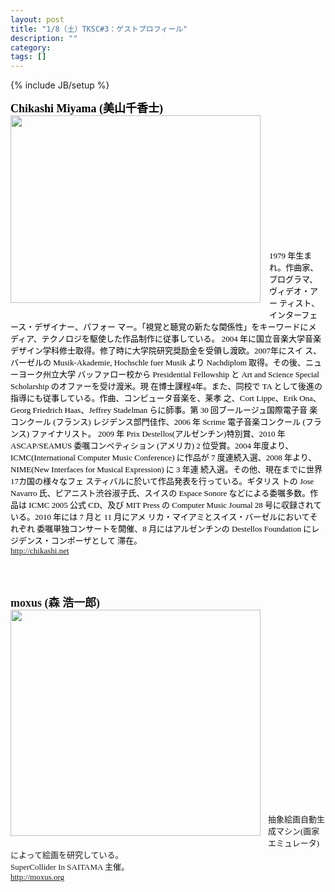 ```yaml
---
layout: post
title: "1/8（土）TKSC#3：ゲストプロフィール"
description: ""
category: 
tags: []
---
```

{% include JB/setup %}

<div style="font: 12.0px 'Hiragino Kaku Gothic Pro'; margin: 0.0px 0.0px 0.0px 0.0px;"><span class="Apple-style-span" style="color: #295db0;"><b><span class="Apple-style-span" style="color: black;"><span class="Apple-style-span" style="font-size: large;"><span class="Apple-style-span" style="font-family: inherit;">Chikashi Miyama (美山千香士)</span></span></span></b></span></div><div style="color: #295db0; font: 12.0px 'Hiragino Kaku Gothic Pro'; margin: 0.0px 0.0px 0.0px 0.0px;"></div><div class="separator" style="clear: both; text-align: center;"><a href="http://1.bp.blogspot.com/_U4BOPjrie10/TSRMLrnjP4I/AAAAAAAAADo/zyJM8Nid5m4/s1600/n785178603_1874575_332481.jpeg" imageanchor="1" style="clear: left; float: left; margin-bottom: 1em; margin-right: 1em;"><span class="Apple-style-span" style="font-family: inherit;"><img border="0" height="300" src="http://1.bp.blogspot.com/_U4BOPjrie10/TSRMLrnjP4I/AAAAAAAAADo/zyJM8Nid5m4/s400/n785178603_1874575_332481.jpeg" width="400" /></span></a></div><div style="font: normal normal normal 12px/normal 'Hiragino Kaku Gothic Pro'; margin-bottom: 0px; margin-left: 0px; margin-right: 0px; margin-top: 0px;"><u><span class="Apple-style-span" style="font-size: small;"><b><span class="Apple-style-span" style="color: black;"><span class="Apple-style-span" style="font-family: inherit;"><br /></span> </span></b></span></u></div><div style="font: normal normal normal 12px/normal 'Hiragino Kaku Gothic Pro'; margin-bottom: 0px; margin-left: 0px; margin-right: 0px; margin-top: 0px;"><span class="Apple-style-span" style="font-size: x-small;"><span class="Apple-style-span" style="color: black;"><span class="Apple-style-span" style="font-family: inherit;"><br /></span> </span></span></div><div style="font: normal normal normal 12px/normal 'Hiragino Kaku Gothic Pro'; margin-bottom: 0px; margin-left: 0px; margin-right: 0px; margin-top: 0px;"><span class="Apple-style-span" style="font-size: x-small;"><span class="Apple-style-span" style="color: black;"><span class="Apple-style-span" style="font-family: inherit;"><br /></span> </span></span></div><div style="font: normal normal normal 12px/normal 'Hiragino Kaku Gothic Pro'; margin-bottom: 0px; margin-left: 0px; margin-right: 0px; margin-top: 0px;"><span class="Apple-style-span" style="font-size: x-small;"><span class="Apple-style-span" style="color: black;"><span class="Apple-style-span" style="font-family: inherit;"><br /></span> </span></span></div><div style="font: normal normal normal 12px/normal 'Hiragino Kaku Gothic Pro'; margin-bottom: 0px; margin-left: 0px; margin-right: 0px; margin-top: 0px;"><span class="Apple-style-span" style="font-size: x-small;"><span class="Apple-style-span" style="color: black;"><span class="Apple-style-span" style="font-family: inherit;"><br /></span> </span></span></div><div style="font: normal normal normal 12px/normal 'Hiragino Kaku Gothic Pro'; margin-bottom: 0px; margin-left: 0px; margin-right: 0px; margin-top: 0px;"><span class="Apple-style-span" style="font-size: x-small;"><span class="Apple-style-span" style="color: black;"><span class="Apple-style-span" style="font-family: inherit;"><br /></span> </span></span></div><div style="font: normal normal normal 12px/normal 'Hiragino Kaku Gothic Pro'; margin-bottom: 0px; margin-left: 0px; margin-right: 0px; margin-top: 0px;"><span class="Apple-style-span" style="font-size: x-small;"><span class="Apple-style-span" style="color: black;"><span class="Apple-style-span" style="font-family: inherit;"><br /></span> </span></span></div><div style="font: normal normal normal 12px/normal 'Hiragino Kaku Gothic Pro'; margin-bottom: 0px; margin-left: 0px; margin-right: 0px; margin-top: 0px;"><span class="Apple-style-span" style="font-size: x-small;"><span class="Apple-style-span" style="color: black;"><span class="Apple-style-span" style="font-family: inherit;"><br /></span> </span></span></div><div style="font: normal normal normal 12px/normal 'Hiragino Kaku Gothic Pro'; margin-bottom: 0px; margin-left: 0px; margin-right: 0px; margin-top: 0px;"><span class="Apple-style-span" style="font-size: x-small;"><span class="Apple-style-span" style="color: black;"><span class="Apple-style-span" style="font-family: inherit;"><br /></span> </span></span></div><div style="font: normal normal normal 12px/normal 'Hiragino Kaku Gothic Pro'; margin-bottom: 0px; margin-left: 0px; margin-right: 0px; margin-top: 0px;"><span class="Apple-style-span" style="font-size: x-small;"><span class="Apple-style-span" style="color: black;"><span class="Apple-style-span" style="font-family: inherit;"><br /></span> </span></span></div><div style="font: normal normal normal 12px/normal 'Hiragino Kaku Gothic Pro'; margin-bottom: 0px; margin-left: 0px; margin-right: 0px; margin-top: 0px;"><span class="Apple-style-span" style="font-size: x-small;"><span class="Apple-style-span" style="color: black;"><span class="Apple-style-span" style="font-family: inherit;"><br /></span> </span></span></div><div style="font: normal normal normal 12px/normal 'Hiragino Kaku Gothic Pro'; margin-bottom: 0px; margin-left: 0px; margin-right: 0px; margin-top: 0px;"><span class="Apple-style-span" style="font-size: x-small;"><span class="Apple-style-span" style="color: black;"><span class="Apple-style-span" style="font-family: inherit;"><br /></span> </span></span></div><div style="font: normal normal normal 12px/normal 'Hiragino Kaku Gothic Pro'; margin-bottom: 0px; margin-left: 0px; margin-right: 0px; margin-top: 0px;"><span class="Apple-style-span" style="font-size: x-small;"><span class="Apple-style-span" style="color: black;"><span class="Apple-style-span" style="font-family: inherit;"><br /></span> </span></span></div><div style="font: normal normal normal 12px/normal 'Hiragino Kaku Gothic Pro'; margin-bottom: 0px; margin-left: 0px; margin-right: 0px; margin-top: 0px;"><span class="Apple-style-span" style="font-size: x-small;"><span class="Apple-style-span" style="color: black;"><span class="Apple-style-span" style="font-family: inherit;"><br /></span> </span></span></div><div style="font: normal normal normal 12px/normal 'Hiragino Kaku Gothic Pro'; margin-bottom: 0px; margin-left: 0px; margin-right: 0px; margin-top: 0px;"><span class="Apple-style-span" style="font-size: x-small;"><span class="Apple-style-span" style="color: black;"><span class="Apple-style-span" style="font-family: inherit;"><br /></span> </span></span></div><div style="font: normal normal normal 12px/normal 'Hiragino Kaku Gothic Pro'; margin-bottom: 0px; margin-left: 0px; margin-right: 0px; margin-top: 0px;"><span class="Apple-style-span" style="font-size: x-small;"><span class="Apple-style-span" style="color: black;"><span class="Apple-style-span" style="font-family: inherit;"><br /></span> </span></span></div><div style="font: normal normal normal 12px/normal 'Hiragino Kaku Gothic Pro'; margin-bottom: 0px; margin-left: 0px; margin-right: 0px; margin-top: 0px;"><span class="Apple-style-span" style="font-size: x-small;"><span class="Apple-style-span" style="color: black;"><span class="Apple-style-span" style="font-family: inherit;"><br /></span> </span></span></div><div style="font: normal normal normal 12px/normal 'Hiragino Kaku Gothic Pro'; margin-bottom: 0px; margin-left: 0px; margin-right: 0px; margin-top: 0px;"><span class="Apple-style-span" style="font-size: x-small;"><span class="Apple-style-span" style="color: black;"><span class="Apple-style-span" style="font-family: inherit;"><br /></span> </span></span></div><div style="font: normal normal normal 12px/normal 'Hiragino Kaku Gothic Pro'; margin-bottom: 0px; margin-left: 0px; margin-right: 0px; margin-top: 0px;"><span class="Apple-style-span" style="color: black;"><span class="Apple-style-span" style="font-size: x-small;"><span class="Apple-style-span" style="font-family: inherit;"><br /></span> </span></span></div><div style="font: normal normal normal 12px/normal 'Hiragino Kaku Gothic Pro'; margin-bottom: 0px; margin-left: 0px; margin-right: 0px; margin-top: 0px;"><span class="Apple-style-span" style="color: black;"><span class="Apple-style-span" style="font-size: small;"><span class="Apple-style-span" style="font-family: inherit;">1979 年生まれ。作曲家、プログラマ、ヴィデオ・アー ティスト、インターフェース・デザイナー、パフォー マー。「視覚と聴覚の新たな関係性」をキーワードにメ ディア、テクノロジを駆使した作品制作に従事している。 2004 年に国立音楽大学音楽デザイン学科修士取得。修了時に大学院研究奨励金を受領し渡欧。2007年にスイ ス、バーゼルの Musik-Akademie, Hochschle fuer Musik より Nachdiplom 取得。その後、ニューヨーク州立大学 バッファロー校から Presidential Fellowship と Art and Science Special Scholarship のオファーを受け渡米。現 在博士課程4年。また、同校で TA として後進の指導にも従事している。作曲、コンピュータ音楽を、莱孝 之、Cort Lippe、Erik Ona、Georg Friedrich Haas、Jeffrey Stadelman らに師事。第 30 回ブールージュ国際電子音 楽コンクール (フランス) レジデンス部門佳作、2006 年 Scrime 電子音楽コンクール (フランス) ファイナリスト。 2009 年 Prix Destellos(アルゼンチン)特別賞、2010 年 ASCAP/SEAMUS 委嘱コンペティション (アメリカ) 2 位受賞。2004 年度より、ICMC(International Computer Music Conference) に作品が 7 度連続入選、2008 年より、 NIME(New Interfaces for Musical Expression) に 3 年連 続入選。その他、現在までに世界17カ国の様々なフェ スティバルに於いて作品発表を行っている。ギタリス トの Jose Navarro 氏、ピアニスト渋谷淑子氏、スイスの Espace Sonore などによる委嘱多数。作品は ICMC 2005 公式 CD、及び MIT Press の Computer Music Journal 28 号に収録されている。2010 年には 7 月と 11 月にアメ リカ・マイアミとスイス・バーゼルにおいてそれぞれ 委嘱単独コンサートを開催、8 月にはアルゼンチンの Destellos Foundation にレジデンス・コンポーザとして 滞在。</span></span></span></div><div style="font: normal normal normal 12px/normal 'Hiragino Kaku Gothic Pro'; margin-bottom: 0px; margin-left: 0px; margin-right: 0px; margin-top: 0px;"><span class="Apple-style-span" style="font-size: small;"><a href="http://chikashi.net/">http://chikashi.net</a></span><br /><br /><br /><br /><br /><div style="font: 12.0px 'Hiragino Kaku Gothic Pro'; margin: 0.0px 0.0px 0.0px 0.0px;"><b><span class="Apple-style-span" style="font-size: large;">moxus (森 浩一郎)</span></b></div><div class="separator" style="clear: both; text-align: center;"><a href="http://1.bp.blogspot.com/_U4BOPjrie10/TSRPBj4vZOI/AAAAAAAAADs/Cy7t5t8SRWA/s1600/mori.jpg.png" imageanchor="1" style="clear: left; float: left; margin-bottom: 1em; margin-right: 1em;"><img border="0" height="362" src="http://1.bp.blogspot.com/_U4BOPjrie10/TSRPBj4vZOI/AAAAAAAAADs/Cy7t5t8SRWA/s400/mori.jpg.png" width="400" /></a></div><div style="font: 12.0px 'Hiragino Kaku Gothic Pro'; margin: 0.0px 0.0px 0.0px 0.0px;"><b><span class="Apple-style-span" style="font-size: large;"><br /></span></b></div><div style="font: 12.0px 'Hiragino Kaku Gothic Pro'; margin: 0.0px 0.0px 0.0px 0.0px;"><span class="Apple-style-span" style="font-size: small;"><br /></span></div><div style="font: 12.0px 'Hiragino Kaku Gothic Pro'; margin: 0.0px 0.0px 0.0px 0.0px;"><span class="Apple-style-span" style="font-size: small;"><br /></span></div><div style="font: 12.0px 'Hiragino Kaku Gothic Pro'; margin: 0.0px 0.0px 0.0px 0.0px;"><span class="Apple-style-span" style="font-size: small;"><br /></span></div><div style="font: 12.0px 'Hiragino Kaku Gothic Pro'; margin: 0.0px 0.0px 0.0px 0.0px;"><span class="Apple-style-span" style="font-size: small;"><br /></span></div><div style="font: 12.0px 'Hiragino Kaku Gothic Pro'; margin: 0.0px 0.0px 0.0px 0.0px;"><span class="Apple-style-span" style="font-size: small;"><br /></span></div><div style="font: 12.0px 'Hiragino Kaku Gothic Pro'; margin: 0.0px 0.0px 0.0px 0.0px;"><span class="Apple-style-span" style="font-size: small;"><br /></span></div><div style="font: 12.0px 'Hiragino Kaku Gothic Pro'; margin: 0.0px 0.0px 0.0px 0.0px;"><span class="Apple-style-span" style="font-size: small;"><br /></span></div><div style="font: 12.0px 'Hiragino Kaku Gothic Pro'; margin: 0.0px 0.0px 0.0px 0.0px;"><span class="Apple-style-span" style="font-size: small;"><br /></span></div><div style="font: 12.0px 'Hiragino Kaku Gothic Pro'; margin: 0.0px 0.0px 0.0px 0.0px;"><span class="Apple-style-span" style="font-size: small;"><br /></span></div><div style="font: 12.0px 'Hiragino Kaku Gothic Pro'; margin: 0.0px 0.0px 0.0px 0.0px;"><span class="Apple-style-span" style="font-size: small;"><br /></span></div><div style="font: 12.0px 'Hiragino Kaku Gothic Pro'; margin: 0.0px 0.0px 0.0px 0.0px;"><span class="Apple-style-span" style="font-size: small;"><br /></span></div><div style="font: 12.0px 'Hiragino Kaku Gothic Pro'; margin: 0.0px 0.0px 0.0px 0.0px;"><span class="Apple-style-span" style="font-size: small;"><br /></span></div><div style="font: 12.0px 'Hiragino Kaku Gothic Pro'; margin: 0.0px 0.0px 0.0px 0.0px;"><span class="Apple-style-span" style="font-size: small;"><br /></span></div><div style="font: 12.0px 'Hiragino Kaku Gothic Pro'; margin: 0.0px 0.0px 0.0px 0.0px;"><span class="Apple-style-span" style="font-size: small;"><br /></span></div><div style="font: 12.0px 'Hiragino Kaku Gothic Pro'; margin: 0.0px 0.0px 0.0px 0.0px;"><span class="Apple-style-span" style="font-size: small;"><br /></span></div><div style="font: 12.0px 'Hiragino Kaku Gothic Pro'; margin: 0.0px 0.0px 0.0px 0.0px;"><span class="Apple-style-span" style="font-size: small;"><br /></span></div><div style="font: 12.0px 'Hiragino Kaku Gothic Pro'; margin: 0.0px 0.0px 0.0px 0.0px;"><span class="Apple-style-span" style="font-size: small;"><br /></span></div><div style="font: 12.0px 'Hiragino Kaku Gothic Pro'; margin: 0.0px 0.0px 0.0px 0.0px;"><span class="Apple-style-span" style="font-size: small;"><br /></span></div><div style="font: 12.0px 'Hiragino Kaku Gothic Pro'; margin: 0.0px 0.0px 0.0px 0.0px;"><span class="Apple-style-span" style="font-size: small;"><br /></span></div><div style="font: 12.0px 'Hiragino Kaku Gothic Pro'; margin: 0.0px 0.0px 0.0px 0.0px;"><span class="Apple-style-span" style="font-size: small;">抽象絵画自動生成マシン(画家エミュレータ)によって絵画を研究している。</span></div><div style="font: 12.0px 'Hiragino Kaku Gothic Pro'; margin: 0.0px 0.0px 0.0px 0.0px;"><span class="Apple-style-span" style="font-size: small;">SuperCollider In SAITAMA 主催。</span></div><div style="font: 12.0px 'Hiragino Kaku Gothic Pro'; margin: 0.0px 0.0px 0.0px 0.0px;"><span class="Apple-style-span" style="font-size: small;"></span></div><div style="color: #295db0; font: 12.0px 'Hiragino Kaku Gothic Pro'; margin: 0.0px 0.0px 0.0px 0.0px;"><span class="Apple-style-span" style="font-size: small;"><a href="http://moxus.org/">http://moxus.org</a></span></div><br /></div><div style="color: #295db0; font: normal normal normal 12px/normal 'Hiragino Kaku Gothic Pro'; margin-bottom: 0px; margin-left: 0px; margin-right: 0px; margin-top: 0px;"></div>

